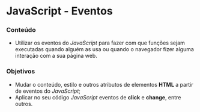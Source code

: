# JavaScript - Eventos

### Conteúdo
* Utilizar os eventos do *JavaScript* para fazer com que funções sejam executadas quando alguém as usa ou quando o navegador fizer alguma interação com a sua página web.

### Objetivos
* Mudar o conteúdo, estilo e outros atributos de elementos **HTML** a partir de eventos do *JavaScript*;
* Aplicar no seu código *JavaScript* eventos de **click** e **change**, entre outros.